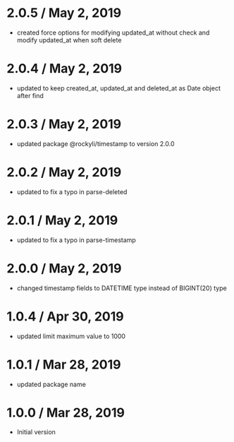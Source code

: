 2.0.5 / May 2, 2019
==================
  * created force options for modifying updated_at without check and modify updated_at when soft delete

2.0.4 / May 2, 2019
==================
  * updated to keep created_at, updated_at and deleted_at as Date object after find

2.0.3 / May 2, 2019
==================
  * updated package @rockyli/timestamp to version 2.0.0

2.0.2 / May 2, 2019
==================
  * updated to fix a typo in parse-deleted

2.0.1 / May 2, 2019
==================
  * updated to fix a typo in parse-timestamp

2.0.0 / May 2, 2019
==================
  * changed timestamp fields to DATETIME type instead of BIGINT(20) type

1.0.4 / Apr 30, 2019
==================
  * updated limit maximum value to 1000

1.0.1 / Mar 28, 2019
==================
  * updated package name

1.0.0 / Mar 28, 2019
==================
  * Initial version
